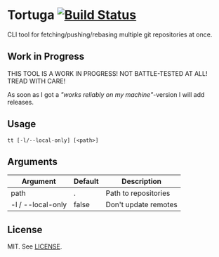 # Tortuga [![Build Status](https://travis-ci.org/benweidig/tortuga.svg?branch=master)](https://travis-ci.org/benweidig/tortuga)

CLI tool for fetching/pushing/rebasing multiple git repositories at once.

## Work in Progress

THIS TOOL IS A WORK IN PROGRESS!
NOT BATTLE-TESTED AT ALL!
TREAD WITH CARE!

As soon as I got a _"works reliably on my machine"_-version I will add releases.


## Usage
```
tt [-l/--local-only] [<path>]
```

## Arguments

| Argument          | Default | Description          |
| ----------------- | ------- | -------------------- |
| path              | .       | Path to repositories |
| -l / --local-only | false   | Don't update remotes |


## License

MIT. See [LICENSE](LICENSE).
